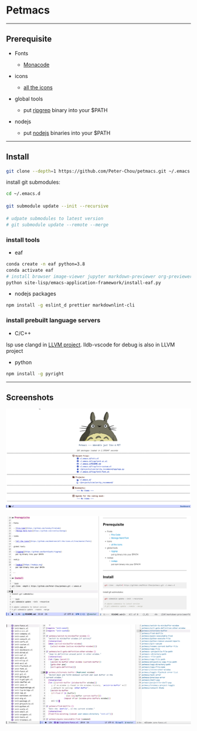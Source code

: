 # Petmacs

---

## Prerequisite

- Fonts

  - [Monacode](https://github.com/ApplicationDeveloper/fonts)

- icons

  - [all the icons](https://github.com/domtronn/all-the-icons.el/tree/master/fonts)

- global tools

  - put [ripgrep](https://github.com/BurntSushi/ripgrep) binary into your $PATH

- nodejs

  - put [nodejs](https://nodejs.org) binaries into your $PATH

---

## Install

```bash
git clone --depth=1 https://github.com/Peter-Chou/petmacs.git ~/.emacs.d
```

install git submodules:

``` bash
cd ~/.emacs.d

git submodule update --init --recursive

# udpate submodules to latest version
# git submodule update --remote --merge
```

### install tools

- eaf

``` bash
conda create -n eaf python=3.8
conda activate eaf
# install browser image-viewer jupyter markdown-previewer org-previewer pdf-viewer
python site-lisp/emacs-application-framework/install-eaf.py
```

- nodejs packages

```sh
npm install -g eslint_d prettier markdownlint-cli
```

### install prebuilt language servers

- C/C++

lsp use clangd in [LLVM project](https://github.com/llvm/llvm-project).
lldb-vscode for debug is also in LLVM project

- python

``` sh
npm install -g pyright
```

---

## Screenshots

![dashboard](./resources/pics/dashboard.png)

![markdown](./resources/pics/markdown.png)

![elisp](./resources/pics/elisp.png)
